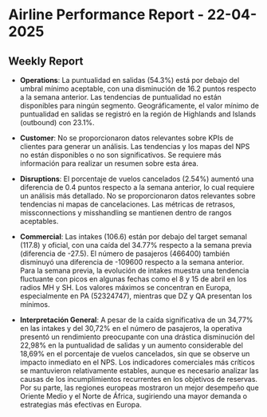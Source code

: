 # Airline Performance Report - 22-04-2025

## Weekly Report

- **Operations**: La puntualidad en salidas (54.3%) está por debajo del umbral mínimo aceptable, con una disminución de 16.2 puntos respecto a la semana anterior. Las tendencias de puntualidad no están disponibles para ningún segmento. Geográficamente, el valor mínimo de puntualidad en salidas se registró en la región de Highlands and Islands (outbound) con 23.1%.

- **Customer**: No se proporcionaron datos relevantes sobre KPIs de clientes para generar un análisis. Las tendencias y los mapas del NPS no están disponibles o no son significativos. Se requiere más información para realizar un resumen sobre esta área.

- **Disruptions**: El porcentaje de vuelos cancelados (2.54%) aumentó una diferencia de 0.4 puntos respecto a la semana anterior, lo cual requiere un análisis más detallado. No se proporcionaron datos relevantes sobre tendencias ni mapas de cancelaciones. Las métricas de retrasos, missconnections y misshandling se mantienen dentro de rangos aceptables.

- **Commercial**: Las intakes (106.6) están por debajo del target semanal (117.8) y oficial, con una caída del 34.77% respecto a la semana previa (diferencia de -27.5). El número de pasajeros (466400) también disminuyó una diferencia de -109600 respecto a la semana anterior. Para la semana previa, la evolución de intakes muestra una tendencia fluctuante con picos en algunas fechas como el 8 y 15 de abril en los radios MH y SH. Los valores máximos se concentran en Europa, especialmente en PA (52324747), mientras que DZ y QA presentan los mínimos.

- **Interpretación General**: A pesar de la caída significativa de un 34,77% en las intakes y del 30,72% en el número de pasajeros, la operativa presentó un rendimiento preocupante con una drástica disminución del 22,98% en la puntualidad de salidas y un aumento considerable del 18,69% en el porcentaje de vuelos cancelados, sin que se observe un impacto inmediato en el NPS. Los indicadores comerciales más críticos se mantuvieron relativamente estables, aunque es necesario analizar las causas de los incumplimientos recurrentes en los objetivos de reservas. Por su parte, las regiones europeas mostraron un mejor desempeño que Oriente Medio y el Norte de África, sugiriendo una mayor demanda o estrategias más efectivas en Europa.

